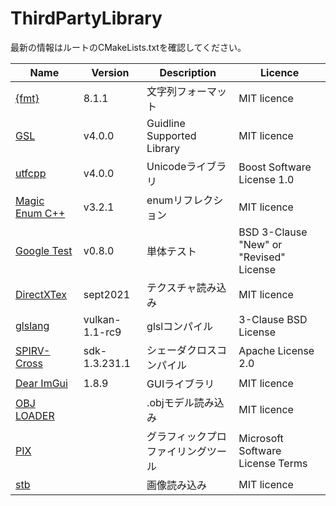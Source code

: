 # ThirdPartyLibrary
最新の情報はルートのCMakeLists.txtを確認してください。

|Name|Version|Description|Licence|
|-|-|-|-|
|[\{fmt\}](https://github.com/fmtlib/fmt)|8.1.1|文字列フォーマット|MIT licence|
|[GSL](https://github.com/microsoft/GSL)|v4.0.0|Guidline Supported Library|MIT licence|
|[utfcpp](https://github.com/nemtrif/utfcpp)|v4.0.0|Unicodeライブラリ|Boost Software License 1.0|
|[Magic Enum C++](https://github.com/Neargye/magic_enum)|v3.2.1|enumリフレクション|MIT licence|
|[Google Test](https://github.com/google/googletest)|v0.8.0|単体テスト|BSD 3-Clause "New" or "Revised" License|
|[DirectXTex](https://github.com/microsoft/DirectXTex)|sept2021|テクスチャ読み込み|MIT licence|
|[glslang](https://github.com/KhronosGroup/glslang)|vulkan-1.1-rc9|glslコンパイル|3-Clause BSD License|
|[SPIRV-Cross](https://github.com/KhronosGroup/SPIRV-Cross)|sdk-1.3.231.1|シェーダクロスコンパイル|Apache License 2.0|
|[Dear ImGui](https://github.com/ocornut/imgui)|1.8.9|GUIライブラリ|MIT licence|
|[OBJ LOADER](https://github.com/Bly7/OBJ-Loader)| |.objモデル読み込み|MIT licence|
|[PIX](https://devblogs.microsoft.com/pix/download/)| |グラフィックプロファイリングツール|Microsoft Software License Terms|
|[stb](https://github.com/nothings/stb)| |画像読み込み|MIT licence|